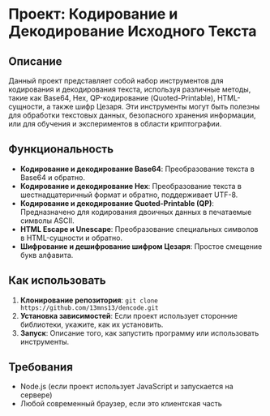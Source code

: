 # Проект: Кодирование и Декодирование Исходного Текста

## Описание

Данный проект представляет собой набор инструментов для кодирования и декодирования текста, используя различные методы, такие как Base64, Hex, QP-кодирование (Quoted-Printable), HTML-сущности, а также шифр Цезаря. Эти инструменты могут быть полезны для обработки текстовых данных, безопасного хранения информации, или для обучения и экспериментов в области криптографии.

## Функциональность

- **Кодирование и декодирование Base64**: Преобразование текста в Base64 и обратно.
- **Кодирование и декодирование Hex**: Преобразование текста в шестнадцатеричный формат и обратно, поддерживает UTF-8.
- **Кодирование и декодирование Quoted-Printable (QP)**: Предназначено для кодирования двоичных данных в печатаемые символы ASCII.
- **HTML Escape и Unescape**: Преобразование специальных символов в HTML-сущности и обратно.
- **Шифрование и дешифрование шифром Цезаря**: Простое смещение букв алфавита.

## Как использовать

1. **Клонирование репозитория**: `git clone https://github.com/13mns13/dencode.git`
2. **Установка зависимостей**: Если проект использует сторонние библиотеки, укажите, как их установить.
3. **Запуск**: Описание того, как запустить программу или использовать инструменты.

## Требования

- Node.js (если проект использует JavaScript и запускается на сервере)
- Любой современный браузер, если это клиентская часть

